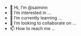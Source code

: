- 👋 Hi, I’m @saiminn
- 👀 I’m interested in ...
- 🌱 I’m currently learning ...
- 💞️ I’m looking to collaborate on ...
- 📫 How to reach me ...

<!---
saiminn/saiminn is a ✨ special ✨ repository because its `README.md` (this file) appears on your GitHub profile.
You can click the Preview link to take a look at your changes.
--->
